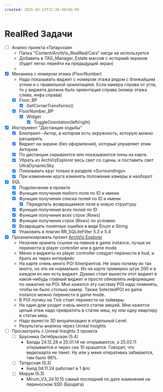 ```yaml
---
created: 2025-02-13T15:28:49+03:00
---
```


# RealRed Задачи

 - [ ] Анализ проекта «Татарская»
	 - Папка "Content/ArchVis_RealRed/Cars" нигде не используется
	 - Добавить в TAG_Manager_Estate массив с историей экранов (будет легко перейти на предыдущий экран)
	 - 
 - [x] Механика с номером этажа (FloorNumber)
	 - Надо показывать виджет с номером этажа рядом с ближайшим углом и с правильной ориентацией. Если камера справа от угла, то у виджета должна быть ориентация справа (номер этажа слева, инфа справа)
	 - [x] Floor_BP
		 - [x] GetCornerTransforms()
	 - [x] FloorNumber_BP
		 - [x] Widget
			 - [x] ToggleOrientation(left/right)
 - [x] Инструмент "Дистанция ходьбы"
	 - [x] Блюпринт--Актор, в котором есть окружность, которую можно расширять
	 - [x] Виджет на экране (без оформления), который управляет этим Актором
	 - [x] По дистанции скрываются или показываются пины на карте.
	 - [x] Убрать из ArchVizExplorer весь свет со сцены, и поставить свет UltraDynamicSky
	 - [x] Показывать круг только в разделе «Surroundings»
	 - [x] При изменении круга изменять положение камеры и наоборот
 - [x] SQL
	 - [x] Подключение в проекте
	 - [x] Функция получения любого поля по ID и имени
	 - [x] Функция получения списка полей по ID и имени
		 - [x] Переделать возвращаемое поле в новую структуру
	 - [x] Функция получения всех полей по ID
	 - [x] Функция получения всех строк (Rows)
	 - [x] Функция получения строк (Rows) по условию
	 - [x] Возвращать понятные ошибки в виде Enum и String
	 - [x] Упаковать в плагин RR_SQLiteFilter 5.3 и 5.4
 - [x] Проанализировать проект [ArchViz Explorer](https://www.fab.com/listings/0665baf7-a66d-427b-a02e-c8248e70e859)
	 - Незачем хранить ссылки на павнов в game instance, лучше их перенести в player controller или в game mode
	 - Меню и виджеты из player controller следует перенести в hud, и брать их через интерфейс
	 - На карте очень много POI блюпринтов. Не знаю почему их так много, но это не нормально. Их на карте примерно штук 200 и в каждом из них есть виджет. Думаю стоит вынести этот виджет в какой-нибудь главный виджет и просто обновлять информацию по нажатию на POI. Мне кажется эту систему POI надо поменять, чтобы не было столько камер. Также SelectedPOI из game instance можно перенести в game mode.
	 - В POI логику на Tick стоит перенести на таймеры.
	 - На один дом уходит очень много статик мешей. Мне кажется целый этаж надо превратить в статик меш, ну или одну квартиру в статик меш.
	 - Надо вынести 3D визуализацию в отдельный Level.
	 - Результаты анализа через Unreal Insights
 - [ ] Просмотреть с Unreal Insights 3 проекта
	 - [ ] Брусника Октябрьская (5.4)
		 - Билды 24.12.28 и 25.01.14 не открываются, а 25.02.11 открывается и через сек 10 крашится. Говорит, что видеокарта не тянет. Ну или у меня оперативка забивается, там было 98%.
	 - [ ] Татарская (5.3)
		 - Билд 04.11.24 работает в 1 фпс
	 - [ ] Мирум (5.3)
		 - Mirum_V3_24.10.15 самый последний по дате изменения на переносном SSD (Бродяга)
